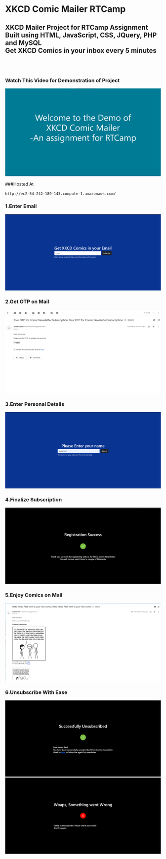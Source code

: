 # XKCD Comic Mailer RTCamp

## XKCD Mailer Project for RTCamp Assignment <br /> Built using HTML, JavaScript, CSS, JQuery, PHP and MySQL <br />Get XKCD Comics in your inbox every 5 minutes
<br />
<br />

### Watch This Video for Demonstration of Project
[![Watch the video](./imgs/0.png)](https://www.youtube.com/watch?v=3wE1-IezToo&feature=youtu.be)

###Hosted At
```
http://ec2-54-242-189-143.compute-1.amazonaws.com/
```
### 1.Enter Email
![](./imgs/1.png)

### 2.Get OTP on Mail
![](./imgs/2.png)

### 3.Enter Personal Details
![](./imgs/3.png)

### 4.Finalize Subscription
![](./imgs/4.png)

### 5.Enjoy Comics on Mail
![](./imgs/5.png)

### 6.Unsubscribe With Ease
![](./imgs/6.png)
![](./imgs/7.png)
